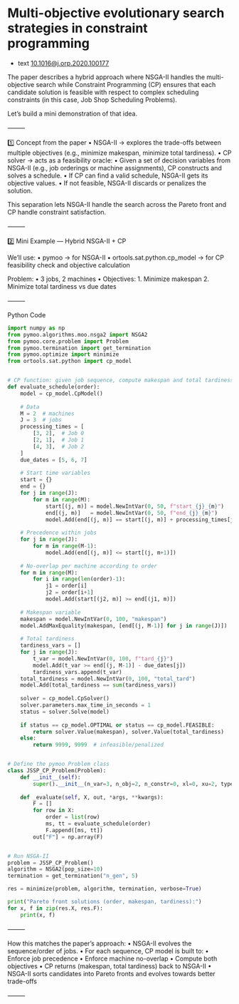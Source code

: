 # Multi-objective evolutionary search strategies in constraint programming

- text [10.1016@j.orp.2020.100177](../texts/10.1016@j.orp.2020.100177.pdf)

The paper describes a hybrid approach where NSGA-II handles the multi-objective search while Constraint Programming (CP) ensures that each candidate solution is feasible with respect to complex scheduling constraints (in this case, Job Shop Scheduling Problems).

Let’s build a mini demonstration of that idea.

⸻

1️⃣ Concept from the paper
	•	NSGA-II → explores the trade-offs between multiple objectives (e.g., minimize makespan, minimize total tardiness).
	•	CP solver → acts as a feasibility oracle:
	•	Given a set of decision variables from NSGA-II (e.g., job orderings or machine assignments), CP constructs and solves a schedule.
	•	If CP can find a valid schedule, NSGA-II gets its objective values.
	•	If not feasible, NSGA-II discards or penalizes the solution.

This separation lets NSGA-II handle the search across the Pareto front and CP handle constraint satisfaction.

⸻

2️⃣ Mini Example — Hybrid NSGA-II + CP

We’ll use:
	•	pymoo → for NSGA-II
	•	ortools.sat.python.cp_model → for CP feasibility check and objective calculation

Problem:
	•	3 jobs, 2 machines
	•	Objectives:
	1.	Minimize makespan
	2.	Minimize total tardiness vs due dates

⸻

Python Code

```python
import numpy as np
from pymoo.algorithms.moo.nsga2 import NSGA2
from pymoo.core.problem import Problem
from pymoo.termination import get_termination
from pymoo.optimize import minimize
from ortools.sat.python import cp_model


# CP function: given job sequence, compute makespan and total tardiness
def evaluate_schedule(order):
    model = cp_model.CpModel()
    
    # Data
    M = 2  # machines
    J = 3  # jobs
    processing_times = [
        [3, 2],  # Job 0
        [2, 1],  # Job 1
        [4, 3],  # Job 2
    ]
    due_dates = [5, 6, 7]
    
    # Start time variables
    start = {}
    end = {}
    for j in range(J):
        for m in range(M):
            start[(j, m)] = model.NewIntVar(0, 50, f"start_{j}_{m}")
            end[(j, m)]   = model.NewIntVar(0, 50, f"end_{j}_{m}")
            model.Add(end[(j, m)] == start[(j, m)] + processing_times[j][m])
    
    # Precedence within jobs
    for j in range(J):
        for m in range(M-1):
            model.Add(end[(j, m)] <= start[(j, m+1)])
    
    # No-overlap per machine according to order
    for m in range(M):
        for i in range(len(order)-1):
            j1 = order[i]
            j2 = order[i+1]
            model.Add(start[(j2, m)] >= end[(j1, m)])
    
    # Makespan variable
    makespan = model.NewIntVar(0, 100, "makespan")
    model.AddMaxEquality(makespan, [end[(j, M-1)] for j in range(J)])
    
    # Total tardiness
    tardiness_vars = []
    for j in range(J):
        t_var = model.NewIntVar(0, 100, f"tard_{j}")
        model.Add(t_var >= end[(j, M-1)] - due_dates[j])
        tardiness_vars.append(t_var)
    total_tardiness = model.NewIntVar(0, 100, "total_tard")
    model.Add(total_tardiness == sum(tardiness_vars))
    
    solver = cp_model.CpSolver()
    solver.parameters.max_time_in_seconds = 1
    status = solver.Solve(model)
    
    if status == cp_model.OPTIMAL or status == cp_model.FEASIBLE:
        return solver.Value(makespan), solver.Value(total_tardiness)
    else:
        return 9999, 9999  # infeasible/penalized


# Define the pymoo Problem class
class JSSP_CP_Problem(Problem):
    def __init__(self):
        super().__init__(n_var=3, n_obj=2, n_constr=0, xl=0, xu=2, type_var=int)
    
    def _evaluate(self, X, out, *args, **kwargs):
        F = []
        for row in X:
            order = list(row)
            ms, tt = evaluate_schedule(order)
            F.append([ms, tt])
        out["F"] = np.array(F)


# Run NSGA-II
problem = JSSP_CP_Problem()
algorithm = NSGA2(pop_size=10)
termination = get_termination("n_gen", 5)

res = minimize(problem, algorithm, termination, verbose=True)

print("Pareto front solutions (order, makespan, tardiness):")
for x, f in zip(res.X, res.F):
    print(x, f)
```

⸻

How this matches the paper’s approach:
	•	NSGA-II evolves the sequence/order of jobs.
	•	For each sequence, CP model is built to:
	•	Enforce job precedence
	•	Enforce machine no-overlap
	•	Compute both objectives
	•	CP returns (makespan, total tardiness) back to NSGA-II
	•	NSGA-II sorts candidates into Pareto fronts and evolves towards better trade-offs

⸻
